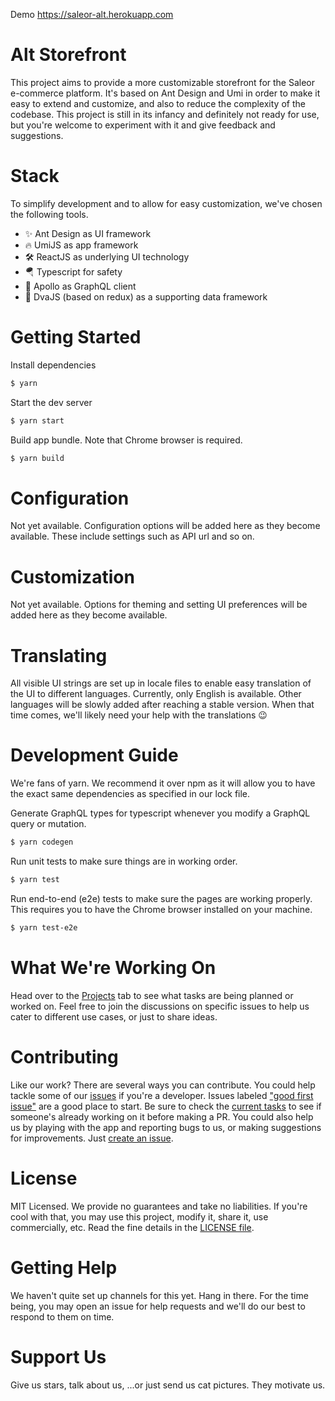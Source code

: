 Demo https://saleor-alt.herokuapp.com
# Alt Storefront
This project aims to provide a more customizable storefront for the Saleor
e-commerce platform. It's based on Ant Design and Umi in order to make it easy to extend and customize, and also to reduce the complexity of the codebase. This project is still in its infancy and definitely not ready for
use, but you're welcome to experiment with it and give feedback and suggestions.

# Stack
To simplify development and to allow for easy customization, we've chosen
the following tools.
- ✨ Ant Design as UI framework
- 🔥 UmiJS as app framework
- 🛠 ReactJS as underlying UI technology
- 🪂 Typescript for safety
- 🚀 Apollo as GraphQL client
- 🌊 DvaJS (based on redux) as a supporting data framework

# Getting Started

Install dependencies

```bash
$ yarn
```

Start the dev server

```bash
$ yarn start
```

Build app bundle. Note that Chrome browser is required.

```bash
$ yarn build
```

# Configuration
Not yet available. Configuration options will be added here as they become available. These include settings such as API url and so on.

# Customization
Not yet available. Options for theming and setting UI preferences will be added here as they become available.

# Translating
All visible UI strings are set up in locale files to enable easy translation of the UI to different languages. Currently, only English is available. Other languages will be slowly added after reaching a stable version. When that time comes, we'll likely need your help with the translations 😉

# Development Guide
We're fans of yarn. We recommend it over npm as it will allow you to have the exact same dependencies as specified in our lock file.

Generate GraphQL types for typescript whenever you modify a GraphQL query or mutation.

```bash
$ yarn codegen
```

Run unit tests to make sure things are in working order.

```bash
$ yarn test
```

Run end-to-end (e2e) tests to make sure the pages are working properly. This requires you to have the Chrome browser installed on your machine.

```bash
$ yarn test-e2e
```

# What We're Working On
Head over to the [Projects](/../../projects) tab to see what tasks are being planned or worked on. Feel free to join the discussions on specific issues to help us cater to different use cases, or just to share ideas.

# Contributing
Like our work? There are several ways you can contribute. You could help tackle some of our [issues](/../../issues) if you're a developer. Issues labeled ["good first issue"](/issues?q=is%3Aopen+is%3Aissue+label%3A%22good+first+issue%22) are a good place to start. Be sure to check the [current tasks](/projects) to see if someone's already working on it before making a PR.
You could also help us by playing with the app and reporting bugs to us, or making suggestions for improvements. Just [create an issue](/issues/new).

# License
MIT Licensed. We provide no guarantees and take no liabilities. If you're cool with that, you may use this project, modify it, share it, use commercially, etc. Read the fine details in the [LICENSE file](/blob/master/LICENSE).

# Getting Help
We haven't quite set up channels for this yet. Hang in there. For the time being, you may open an issue for help requests and we'll do our best to respond to them on time.

# Support Us
Give us stars, talk about us, ...or just send us cat pictures. They motivate us.

